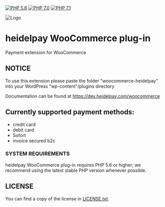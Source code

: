[![PHP 5.6](https://img.shields.io/badge/php-5.6-blue.svg)](http://www.php.net)
[![PHP 7.0](https://img.shields.io/badge/php-7.0-blue.svg)](http://www.php.net)
[![PHP 7.1](https://img.shields.io/badge/php-7.1-blue.svg)](http://www.php.net)

![Logo](https://dev.heidelpay.de/devHeidelpay_400_180.jpg)

# heidelpay WooCommerce plug-in
Payment extension for WooCommerce

## NOTICE
To use this extension please paste the folder "woocommerce-heidelpay" into your WordPress "wp-content"/plugins directory

Documentation can be found at https://dev.heidelpay.com/woocommerce

## Currently supported payment methods:

* credit card
* debit card
* Sofort
* invoice secured b2c

### SYSTEM REQUIREMENTS

heidelpay WooCommerce plug-in requires PHP 5.6 or higher; we recommend using the
latest stable PHP version whenever possible.

## LICENSE

You can find a copy of the license in [LICENSE.txt](LICENSE.txt).